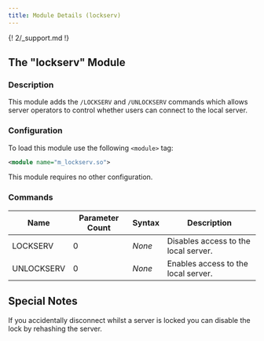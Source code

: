 ```yaml
---
title: Module Details (lockserv)
---
```


{! 2/_support.md !}

## The "lockserv" Module

### Description

This module adds the `/LOCKSERV` and `/UNLOCKSERV` commands which allows server operators to control whether users can connect to the local server.

### Configuration

To load this module use the following `<module>` tag:

```xml
<module name="m_lockserv.so">
```

This module requires no other configuration.

### Commands

Name       | Parameter Count | Syntax | Description
---------- | --------------- | ------ | -----------
LOCKSERV   | 0               | *None* | Disables access to the local server.
UNLOCKSERV | 0               | *None* | Enables access to the local server.

## Special Notes

If you accidentally disconnect whilst a server is locked you can disable the lock by rehashing the server.

